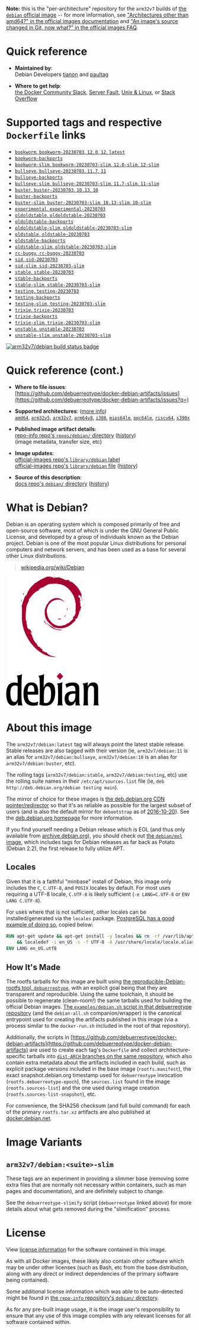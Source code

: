 <!--

********************************************************************************

WARNING:

    DO NOT EDIT "debian/README.md"

    IT IS AUTO-GENERATED

    (from the other files in "debian/" combined with a set of templates)

********************************************************************************

-->

**Note:** this is the "per-architecture" repository for the `arm32v7` builds of [the `debian` official image](https://hub.docker.com/_/debian) -- for more information, see ["Architectures other than amd64?" in the official images documentation](https://github.com/docker-library/official-images#architectures-other-than-amd64) and ["An image's source changed in Git, now what?" in the official images FAQ](https://github.com/docker-library/faq#an-images-source-changed-in-git-now-what).

# Quick reference

-	**Maintained by**:  
	Debian Developers [tianon](https://qa.debian.org/developer.php?login=tianon) and [paultag](https://qa.debian.org/developer.php?login=paultag)

-	**Where to get help**:  
	[the Docker Community Slack](https://dockr.ly/comm-slack), [Server Fault](https://serverfault.com/help/on-topic), [Unix & Linux](https://unix.stackexchange.com/help/on-topic), or [Stack Overflow](https://stackoverflow.com/help/on-topic)

# Supported tags and respective `Dockerfile` links

-	[`bookworm`, `bookworm-20230703`, `12.0`, `12`, `latest`](https://github.com/debuerreotype/docker-debian-artifacts/blob/c9ddc1cfc8322feaea28591e71bcb5b1ac40e720/bookworm/Dockerfile)
-	[`bookworm-backports`](https://github.com/debuerreotype/docker-debian-artifacts/blob/c9ddc1cfc8322feaea28591e71bcb5b1ac40e720/bookworm/backports/Dockerfile)
-	[`bookworm-slim`, `bookworm-20230703-slim`, `12.0-slim`, `12-slim`](https://github.com/debuerreotype/docker-debian-artifacts/blob/c9ddc1cfc8322feaea28591e71bcb5b1ac40e720/bookworm/slim/Dockerfile)
-	[`bullseye`, `bullseye-20230703`, `11.7`, `11`](https://github.com/debuerreotype/docker-debian-artifacts/blob/c9ddc1cfc8322feaea28591e71bcb5b1ac40e720/bullseye/Dockerfile)
-	[`bullseye-backports`](https://github.com/debuerreotype/docker-debian-artifacts/blob/c9ddc1cfc8322feaea28591e71bcb5b1ac40e720/bullseye/backports/Dockerfile)
-	[`bullseye-slim`, `bullseye-20230703-slim`, `11.7-slim`, `11-slim`](https://github.com/debuerreotype/docker-debian-artifacts/blob/c9ddc1cfc8322feaea28591e71bcb5b1ac40e720/bullseye/slim/Dockerfile)
-	[`buster`, `buster-20230703`, `10.13`, `10`](https://github.com/debuerreotype/docker-debian-artifacts/blob/c9ddc1cfc8322feaea28591e71bcb5b1ac40e720/buster/Dockerfile)
-	[`buster-backports`](https://github.com/debuerreotype/docker-debian-artifacts/blob/c9ddc1cfc8322feaea28591e71bcb5b1ac40e720/buster/backports/Dockerfile)
-	[`buster-slim`, `buster-20230703-slim`, `10.13-slim`, `10-slim`](https://github.com/debuerreotype/docker-debian-artifacts/blob/c9ddc1cfc8322feaea28591e71bcb5b1ac40e720/buster/slim/Dockerfile)
-	[`experimental`, `experimental-20230703`](https://github.com/debuerreotype/docker-debian-artifacts/blob/c9ddc1cfc8322feaea28591e71bcb5b1ac40e720/experimental/Dockerfile)
-	[`oldoldstable`, `oldoldstable-20230703`](https://github.com/debuerreotype/docker-debian-artifacts/blob/c9ddc1cfc8322feaea28591e71bcb5b1ac40e720/oldoldstable/Dockerfile)
-	[`oldoldstable-backports`](https://github.com/debuerreotype/docker-debian-artifacts/blob/c9ddc1cfc8322feaea28591e71bcb5b1ac40e720/oldoldstable/backports/Dockerfile)
-	[`oldoldstable-slim`, `oldoldstable-20230703-slim`](https://github.com/debuerreotype/docker-debian-artifacts/blob/c9ddc1cfc8322feaea28591e71bcb5b1ac40e720/oldoldstable/slim/Dockerfile)
-	[`oldstable`, `oldstable-20230703`](https://github.com/debuerreotype/docker-debian-artifacts/blob/c9ddc1cfc8322feaea28591e71bcb5b1ac40e720/oldstable/Dockerfile)
-	[`oldstable-backports`](https://github.com/debuerreotype/docker-debian-artifacts/blob/c9ddc1cfc8322feaea28591e71bcb5b1ac40e720/oldstable/backports/Dockerfile)
-	[`oldstable-slim`, `oldstable-20230703-slim`](https://github.com/debuerreotype/docker-debian-artifacts/blob/c9ddc1cfc8322feaea28591e71bcb5b1ac40e720/oldstable/slim/Dockerfile)
-	[`rc-buggy`, `rc-buggy-20230703`](https://github.com/debuerreotype/docker-debian-artifacts/blob/c9ddc1cfc8322feaea28591e71bcb5b1ac40e720/rc-buggy/Dockerfile)
-	[`sid`, `sid-20230703`](https://github.com/debuerreotype/docker-debian-artifacts/blob/c9ddc1cfc8322feaea28591e71bcb5b1ac40e720/sid/Dockerfile)
-	[`sid-slim`, `sid-20230703-slim`](https://github.com/debuerreotype/docker-debian-artifacts/blob/c9ddc1cfc8322feaea28591e71bcb5b1ac40e720/sid/slim/Dockerfile)
-	[`stable`, `stable-20230703`](https://github.com/debuerreotype/docker-debian-artifacts/blob/c9ddc1cfc8322feaea28591e71bcb5b1ac40e720/stable/Dockerfile)
-	[`stable-backports`](https://github.com/debuerreotype/docker-debian-artifacts/blob/c9ddc1cfc8322feaea28591e71bcb5b1ac40e720/stable/backports/Dockerfile)
-	[`stable-slim`, `stable-20230703-slim`](https://github.com/debuerreotype/docker-debian-artifacts/blob/c9ddc1cfc8322feaea28591e71bcb5b1ac40e720/stable/slim/Dockerfile)
-	[`testing`, `testing-20230703`](https://github.com/debuerreotype/docker-debian-artifacts/blob/c9ddc1cfc8322feaea28591e71bcb5b1ac40e720/testing/Dockerfile)
-	[`testing-backports`](https://github.com/debuerreotype/docker-debian-artifacts/blob/c9ddc1cfc8322feaea28591e71bcb5b1ac40e720/testing/backports/Dockerfile)
-	[`testing-slim`, `testing-20230703-slim`](https://github.com/debuerreotype/docker-debian-artifacts/blob/c9ddc1cfc8322feaea28591e71bcb5b1ac40e720/testing/slim/Dockerfile)
-	[`trixie`, `trixie-20230703`](https://github.com/debuerreotype/docker-debian-artifacts/blob/c9ddc1cfc8322feaea28591e71bcb5b1ac40e720/trixie/Dockerfile)
-	[`trixie-backports`](https://github.com/debuerreotype/docker-debian-artifacts/blob/c9ddc1cfc8322feaea28591e71bcb5b1ac40e720/trixie/backports/Dockerfile)
-	[`trixie-slim`, `trixie-20230703-slim`](https://github.com/debuerreotype/docker-debian-artifacts/blob/c9ddc1cfc8322feaea28591e71bcb5b1ac40e720/trixie/slim/Dockerfile)
-	[`unstable`, `unstable-20230703`](https://github.com/debuerreotype/docker-debian-artifacts/blob/c9ddc1cfc8322feaea28591e71bcb5b1ac40e720/unstable/Dockerfile)
-	[`unstable-slim`, `unstable-20230703-slim`](https://github.com/debuerreotype/docker-debian-artifacts/blob/c9ddc1cfc8322feaea28591e71bcb5b1ac40e720/unstable/slim/Dockerfile)

[![arm32v7/debian build status badge](https://img.shields.io/jenkins/s/https/doi-janky.infosiftr.net/job/multiarch/job/arm32v7/job/debian.svg?label=arm32v7/debian%20%20build%20job)](https://doi-janky.infosiftr.net/job/multiarch/job/arm32v7/job/debian/)

# Quick reference (cont.)

-	**Where to file issues**:  
	[https://github.com/debuerreotype/docker-debian-artifacts/issues](https://github.com/debuerreotype/docker-debian-artifacts/issues?q=)

-	**Supported architectures**: ([more info](https://github.com/docker-library/official-images#architectures-other-than-amd64))  
	[`amd64`](https://hub.docker.com/r/amd64/debian/), [`arm32v5`](https://hub.docker.com/r/arm32v5/debian/), [`arm32v7`](https://hub.docker.com/r/arm32v7/debian/), [`arm64v8`](https://hub.docker.com/r/arm64v8/debian/), [`i386`](https://hub.docker.com/r/i386/debian/), [`mips64le`](https://hub.docker.com/r/mips64le/debian/), [`ppc64le`](https://hub.docker.com/r/ppc64le/debian/), [`riscv64`](https://hub.docker.com/r/riscv64/debian/), [`s390x`](https://hub.docker.com/r/s390x/debian/)

-	**Published image artifact details**:  
	[repo-info repo's `repos/debian/` directory](https://github.com/docker-library/repo-info/blob/master/repos/debian) ([history](https://github.com/docker-library/repo-info/commits/master/repos/debian))  
	(image metadata, transfer size, etc)

-	**Image updates**:  
	[official-images repo's `library/debian` label](https://github.com/docker-library/official-images/issues?q=label%3Alibrary%2Fdebian)  
	[official-images repo's `library/debian` file](https://github.com/docker-library/official-images/blob/master/library/debian) ([history](https://github.com/docker-library/official-images/commits/master/library/debian))

-	**Source of this description**:  
	[docs repo's `debian/` directory](https://github.com/docker-library/docs/tree/master/debian) ([history](https://github.com/docker-library/docs/commits/master/debian))

# What is Debian?

Debian is an operating system which is composed primarily of free and open-source software, most of which is under the GNU General Public License, and developed by a group of individuals known as the Debian project. Debian is one of the most popular Linux distributions for personal computers and network servers, and has been used as a base for several other Linux distributions.

> [wikipedia.org/wiki/Debian](https://en.wikipedia.org/wiki/Debian)

![logo](https://raw.githubusercontent.com/docker-library/docs/b449be7df57e9ed9086bb5821bfb5d6cdc5d67a4/debian/logo.png)

# About this image

The `arm32v7/debian:latest` tag will always point the latest stable release. Stable releases are also tagged with their version (ie, `arm32v7/debian:11` is an alias for `arm32v7/debian:bullseye`, `arm32v7/debian:10` is an alias for `arm32v7/debian:buster`, etc).

The rolling tags (`arm32v7/debian:stable`, `arm32v7/debian:testing`, etc) use the rolling suite names in their `/etc/apt/sources.list` file (ie, `deb http://deb.debian.org/debian testing main`).

The mirror of choice for these images is [the deb.debian.org CDN pointer/redirector](https://deb.debian.org) so that it's as reliable as possible for the largest subset of users (and is also the default mirror for `debootstrap` as of [2016-10-20](https://anonscm.debian.org/cgit/d-i/debootstrap.git/commit/?id=9e8bc60ad1ccf3a25ce7890526b70059f3e770de)). See the [deb.debian.org homepage](https://deb.debian.org) for more information.

If you find yourself needing a Debian release which is EOL (and thus only available from [archive.debian.org](http://archive.debian.org)), you should check out [the `debian/eol` image](https://hub.docker.com/r/debian/eol/), which includes tags for Debian releases as far back as Potato (Debian 2.2), the first release to fully utilize APT.

## Locales

Given that it is a faithful "minbase" install of Debian, this image only includes the `C`, `C.UTF-8`, and `POSIX` locales by default. For most uses requiring a UTF-8 locale, `C.UTF-8` is likely sufficient (`-e LANG=C.UTF-8` or `ENV LANG C.UTF-8`).

For uses where that is not sufficient, other locales can be installed/generated via the `locales` package. [PostgreSQL has a good example of doing so](https://github.com/docker-library/postgres/blob/69bc540ecfffecce72d49fa7e4a46680350037f9/9.6/Dockerfile#L21-L24), copied below:

```dockerfile
RUN apt-get update && apt-get install -y locales && rm -rf /var/lib/apt/lists/* \
	&& localedef -i en_US -c -f UTF-8 -A /usr/share/locale/locale.alias en_US.UTF-8
ENV LANG en_US.utf8
```

## How It's Made

The rootfs tarballs for this image are built using [the reproducible-Debian-rootfs tool, `debuerreotype`](https://github.com/debuerreotype/debuerreotype), with an explicit goal being that they are transparent and reproducible. Using the same toolchain, it should be possible to regenerate (clean-room!) the same tarballs used for building the official Debian images. [The `examples/debian.sh` script in that debuerreotype repository](https://github.com/debuerreotype/debuerreotype/blob/master/examples/debian.sh) (and the `debian-all.sh` companion/wrapper) is the canonical entrypoint used for creating the artifacts published in this image (via a process similar to the `docker-run.sh` included in the root of that repository).

Additionally, the scripts in [https://github.com/debuerreotype/docker-debian-artifacts](https://github.com/debuerreotype/docker-debian-artifacts) are used to create each tag's `Dockerfile` and collect architecture-specific tarballs into [`dist-ARCH` branches on the same repository](https://github.com/debuerreotype/docker-debian-artifacts/branches), which also contain extra metadata about the artifacts included in each build, such as explicit package versions included in the base image (`rootfs.manifest`), the exact snapshot.debian.org timestamp used for `debuerreotype` invocation (`rootfs.debuerreotype-epoch`), the `sources.list` found in the image (`rootfs.sources-list`) and the one used during image creation (`rootfs.sources-list-snapshot`), etc.

For convenience, the SHA256 checksum (and full build command) for each of the primary `rootfs.tar.xz` artifacts are also published at [docker.debian.net](https://docker.debian.net/).

# Image Variants

## `arm32v7/debian:<suite>-slim`

These tags are an experiment in providing a slimmer base (removing some extra files that are normally not necessary within containers, such as man pages and documentation), and are definitely subject to change.

See the `debuerreotype-slimify` script (`debuerreotype` linked above) for more details about what gets removed during the "slimification" process.

# License

View [license information](https://www.debian.org/social_contract#guidelines) for the software contained in this image.

As with all Docker images, these likely also contain other software which may be under other licenses (such as Bash, etc from the base distribution, along with any direct or indirect dependencies of the primary software being contained).

Some additional license information which was able to be auto-detected might be found in [the `repo-info` repository's `debian/` directory](https://github.com/docker-library/repo-info/tree/master/repos/debian).

As for any pre-built image usage, it is the image user's responsibility to ensure that any use of this image complies with any relevant licenses for all software contained within.
